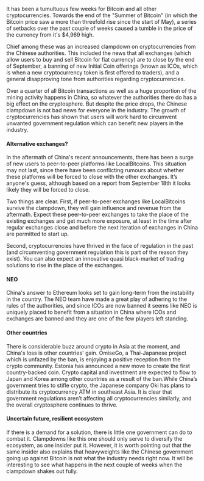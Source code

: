 It has been a tumultuous few weeks for Bitcoin and all other cryptocurrencies. Towards the end of the "Summer of Bitcoin" (in which the Bitcoin price saw a more than threefold rise since the start of May), a series of setbacks over the past couple of weeks caused a tumble in the price of the currency from it's $4,969 high.

Chief among these was an increased clampdown on cryptocurrencies from the Chinese authorities. This included the news that all exchanges (which allow users to buy and sell Bitcoin for fiat currency) are to close by the end of September, a banning of new Initial Coin offerings (known as ICOs, which is when a new cryptocurrency token is first offered to traders), and a general disapproving tone from authorities regarding cryptocurrencies.

Over a quarter of all Bitcoin transactions as well as a huge proportion of the mining activity happens in China, so whatever the authorities there do has a big effect on the cryptosphere. But despite the price drops, the Chinese clampdown is not bad news for everyone in the industry. The growth of cryptocurrencies has shown that users will work hard to circumvent unwanted government regulation which can benefit new players in the industry. 

#### Alternative exchanges?
In the aftermath of China's recent announcements, there has been a surge of new users to peer-to-peer platforms like LocalBitcoins. This situation may not last, since there have been conflicting rumours about whether these platforms will be forced to close with the other exchanges. It’s anyone's guess, although based on a report from September 18th it looks likely they will be forced to close.

Two things are clear. First, if peer-to-peer exchanges like LocalBitcoins survive the clampdown, they will gain influence and revenue from the aftermath. Expect these peer-to-peer exchanges to take the place of the existing exchanges and get much more exposure, at least in the time after regular exchanges close and before the next iteration of exchanges in China are permitted to start up.

Second, cryptocurrencies have thrived in the face of regulation in the past (and circumventing government regulation this is part of the reason they exist). You can also expect an innovative quasi black-market of trading solutions to rise in the place of the exchanges.

#### NEO
China's answer to Ethereum looks set to gain long-term from the instability in the country. The NEO team have made a great play of adhering to the rules of the authorities, and since ICOs are now banned it seems like NEO is uniquely placed to benefit from a situation in China where ICOs and exchanges are banned and they are one of the few players left standing.

#### Other countries
There is considerable buzz around crypto in Asia at the moment, and China's loss is other countries' gain. OmiseGo, a Thai-Japanese project which is unfazed by the ban, is enjoying a positive reception from the crypto community. Estonia has announced a new move to create the first country-backed coin. Crypto capital and investment are expected to flow to Japan and Korea among other countries as a result of the ban.While China’s government tries to stifle crypto, the Japanese company Oki has plans to  distribute its cryptocurrency ATM in southeast Asia. It is clear that government regulations aren’t affecting all cryptocurrencies similarly, and the overall cryptosphere continues to thrive. 

#### Uncertain future, resilient ecosystem
If there is a demand for a solution, there is little one government can do to combat it. Clampdowns like this one should only serve to diversify the ecosystem, as one insider put it. However, it is worth pointing out that the same insider also explains that heavyweights like the Chinese government going up against Bitcoin is not what the industry needs right now. It will be interesting to see what happens in the next couple of weeks when the clampdown shakes out fully.


